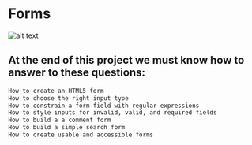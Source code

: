 # Forms
![alt text](https://s3.eu-west-3.amazonaws.com/hbtn.intranet/uploads/medias/2019/12/abbff2217b3cc83e050d.jpeg?X-Amz-Algorithm=AWS4-HMAC-SHA256&X-Amz-Credential=AKIA4MYA5JM5DUTZGMZG%2F20221215%2Feu-west-3%2Fs3%2Faws4_request&X-Amz-Date=20221215T072335Z&X-Amz-Expires=86400&X-Amz-SignedHeaders=host&X-Amz-Signature=b9cecaabf3b4ab3a5424ff594c9d8ff928dd034c7bb74a854a4530ff55068077)

## At the end of this project we must know how to answer to these questions:
```html
How to create an HTML5 form
How to choose the right input type
How to constrain a form field with regular expressions
How to style inputs for invalid, valid, and required fields
How to build a a comment form
How to build a simple search form
How to create usable and accessible forms
```